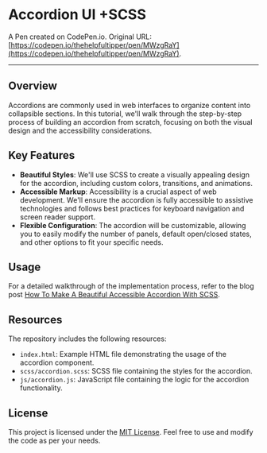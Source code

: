 # Accordion UI +SCSS

A Pen created on CodePen.io. Original URL: [https://codepen.io/thehelpfultipper/pen/MWzgRaY](https://codepen.io/thehelpfultipper/pen/MWzgRaY).

---
## Overview

Accordions are commonly used in web interfaces to organize content into collapsible sections. In this tutorial, we'll walk through the step-by-step process of building an accordion from scratch, focusing on both the visual design and the accessibility considerations.

## Key Features

- **Beautiful Styles**: We'll use SCSS to create a visually appealing design for the accordion, including custom colors, transitions, and animations.
- **Accessible Markup**: Accessibility is a crucial aspect of web development. We'll ensure the accordion is fully accessible to assistive technologies and follows best practices for keyboard navigation and screen reader support.
- **Flexible Configuration**: The accordion will be customizable, allowing you to easily modify the number of panels, default open/closed states, and other options to fit your specific needs.

## Usage

For a detailed walkthrough of the implementation process, refer to the blog post [How To Make A Beautiful Accessible Accordion With SCSS](https://yourblogurl.com/how-to-make-a-beautiful-accessible-accordion-with-scss).

## Resources

The repository includes the following resources:

- `index.html`: Example HTML file demonstrating the usage of the accordion component.
- `scss/accordion.scss`: SCSS file containing the styles for the accordion.
- `js/accordion.js`: JavaScript file containing the logic for the accordion functionality.

## License

This project is licensed under the [MIT License](LICENSE). Feel free to use and modify the code as per your needs.

